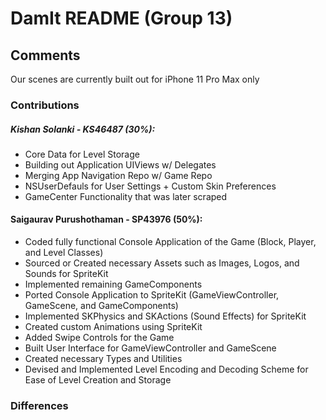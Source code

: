 # DamIt README (Group 13)

## Comments
Our scenes are currently built out for iPhone 11 Pro Max only

### Contributions
##### Kishan Solanki - KS46487 (30%):
  * Core Data for Level Storage 
  * Building out Application UIViews w/ Delegates
  * Merging App Navigation Repo w/ Game Repo
  * NSUserDefauls for User Settings + Custom Skin Preferences
  * GameCenter Functionality that was later scraped
  
  
#### Saigaurav Purushothaman - SP43976 (50%):
  * Coded fully functional Console Application of the Game (Block, Player, and Level Classes)
  * Sourced or Created necessary Assets such as Images, Logos, and Sounds for SpriteKit
  * Implemented remaining GameComponents
  * Ported Console Application to SpriteKit (GameViewController, GameScene, and GameComponents)
  * Implemented SKPhysics and SKActions (Sound Effects) for SpriteKit
  * Created custom Animations using SpriteKit
  * Added Swipe Controls for the Game
  * Built User Interface for GameViewController and GameScene
  * Created necessary Types and Utilities
  * Devised and Implemented Level Encoding and Decoding Scheme for Ease of Level Creation and Storage



### Differences 
